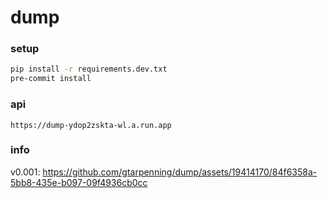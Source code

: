 # dump


### setup

```bash
pip install -r requirements.dev.txt
pre-commit install
```

### api

`https://dump-ydop2zskta-wl.a.run.app`

### info

v0.001:
https://github.com/gtarpenning/dump/assets/19414170/84f6358a-5bb8-435e-b097-09f4936cb0cc
